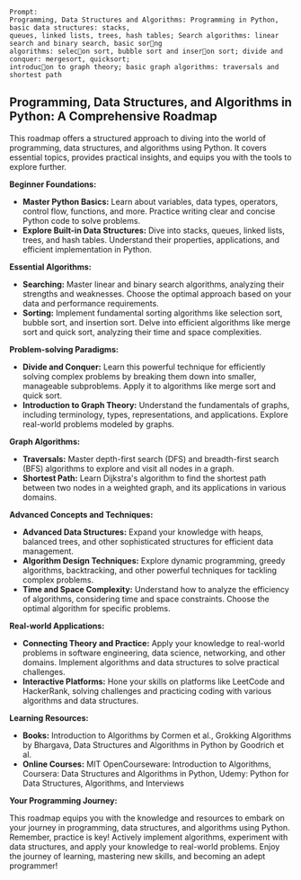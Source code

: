 ```text
Prompt:
Programming, Data Structures and Algorithms: Programming in Python, basic data structures: stacks,
queues, linked lists, trees, hash tables; Search algorithms: linear search and binary search, basic sor􀆟ng
algorithms: selec􀆟on sort, bubble sort and inser􀆟on sort; divide and conquer: mergesort, quicksort;
introduc􀆟on to graph theory; basic graph algorithms: traversals and shortest path
```






## Programming, Data Structures, and Algorithms in Python: A Comprehensive Roadmap

This roadmap offers a structured approach to diving into the world of programming, data structures, and algorithms using Python. It covers essential topics, provides practical insights, and equips you with the tools to explore further.

**Beginner Foundations:**

* **Master Python Basics:** Learn about variables, data types, operators, control flow, functions, and more. Practice writing clear and concise Python code to solve problems.
* **Explore Built-in Data Structures:** Dive into stacks, queues, linked lists, trees, and hash tables. Understand their properties, applications, and efficient implementation in Python.

**Essential Algorithms:**

* **Searching:** Master linear and binary search algorithms, analyzing their strengths and weaknesses. Choose the optimal approach based on your data and performance requirements.
* **Sorting:** Implement fundamental sorting algorithms like selection sort, bubble sort, and insertion sort. Delve into efficient algorithms like merge sort and quick sort, analyzing their time and space complexities.

**Problem-solving Paradigms:**

* **Divide and Conquer:** Learn this powerful technique for efficiently solving complex problems by breaking them down into smaller, manageable subproblems. Apply it to algorithms like merge sort and quick sort.
* **Introduction to Graph Theory:** Understand the fundamentals of graphs, including terminology, types, representations, and applications. Explore real-world problems modeled by graphs.

**Graph Algorithms:**

* **Traversals:** Master depth-first search (DFS) and breadth-first search (BFS) algorithms to explore and visit all nodes in a graph.
* **Shortest Path:** Learn Dijkstra's algorithm to find the shortest path between two nodes in a weighted graph, and its applications in various domains.

**Advanced Concepts and Techniques:**

* **Advanced Data Structures:** Expand your knowledge with heaps, balanced trees, and other sophisticated structures for efficient data management.
* **Algorithm Design Techniques:** Explore dynamic programming, greedy algorithms, backtracking, and other powerful techniques for tackling complex problems.
* **Time and Space Complexity:** Understand how to analyze the efficiency of algorithms, considering time and space constraints. Choose the optimal algorithm for specific problems.

**Real-world Applications:**

* **Connecting Theory and Practice:** Apply your knowledge to real-world problems in software engineering, data science, networking, and other domains. Implement algorithms and data structures to solve practical challenges.
* **Interactive Platforms:** Hone your skills on platforms like LeetCode and HackerRank, solving challenges and practicing coding with various algorithms and data structures.

**Learning Resources:**

* **Books:** Introduction to Algorithms by Cormen et al., Grokking Algorithms by Bhargava, Data Structures and Algorithms in Python by Goodrich et al.
* **Online Courses:** MIT OpenCourseware: Introduction to Algorithms, Coursera: Data Structures and Algorithms in Python, Udemy: Python for Data Structures, Algorithms, and Interviews

**Your Programming Journey:**

This roadmap equips you with the knowledge and resources to embark on your journey in programming, data structures, and algorithms using Python. Remember, practice is key! Actively implement algorithms, experiment with data structures, and apply your knowledge to real-world problems. Enjoy the journey of learning, mastering new skills, and becoming an adept programmer!
